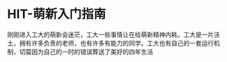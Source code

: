 # HIT-萌新入门指南
刚刚进入工大的萌新会迷茫，工大一些事情让在给萌新精神内耗。工大是一片沃土，拥有许多负责的老师，也有许多有能力的同学。工大也有自己的一套运行机制，切莫因为自己的一时的错误葬送了美好的四年生活
